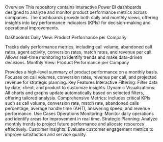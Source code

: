 Overview
This repository contains interactive Power BI dashboards designed to analyze and monitor product performance metrics across companies. The dashboards provide both daily and monthly views, offering insights into key performance indicators (KPIs) for decision-making and operational improvements.

Dashboards
Daily View: Product Performance per Company

Tracks daily performance metrics, including call volume, abandoned call rates, agent activity, conversion rates, match rates, and revenue per call.
Allows real-time monitoring to identify trends and make data-driven decisions.
Monthly View: Product Performance per Company

Provides a high-level summary of product performance on a monthly basis.
Focuses on call volumes, conversion rates, revenue per call, and projected revenue for strategic planning.
Key Features
Interactive Filtering: Filter data by date, client, and product to customize insights.
Dynamic Visualizations: All charts and graphs update automatically based on selected filters, offering tailored analysis.
Comprehensive Metrics: Includes critical KPIs such as call volume, conversion rate, match rate, abandoned calls percentage, average handle time (AHT), answering speed, and revenue performance.
Use Cases
Operations Monitoring: Monitor daily operations and identify areas for improvement in real time.
Strategic Planning: Analyze monthly trends to project future performance and allocate resources effectively.
Customer Insights: Evaluate customer engagement metrics to improve satisfaction and service quality.
